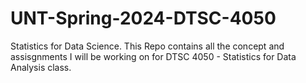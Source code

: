 # UNT-Spring-2024-DTSC-4050
Statistics for Data Science. 
This Repo contains all the concept and assisgnments I will be working on for DTSC 4050 - Statistics for Data Analysis class.
